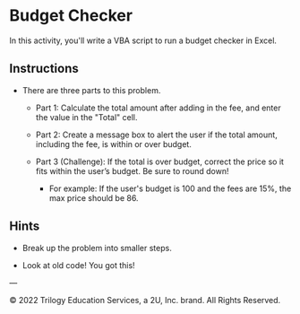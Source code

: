 # Budget Checker

In this activity, you'll write a VBA script to run a budget checker in Excel.

## Instructions

* There are three parts to this problem.

  * Part 1: Calculate the total amount after adding in the fee, and enter the value in the "Total" cell.

  * Part 2: Create a message box to alert the user if the total amount, including the fee, is within or over budget.

  * Part 3 (Challenge): If the total is over budget, correct the price so it fits within the user’s budget. Be sure to round down! 
    
    * For example: If the user's budget is 100 and the fees are 15%, the max price should be 86.

## Hints

* Break up the problem into smaller steps.

* Look at old code! You got this!

—

© 2022 Trilogy Education Services, a 2U, Inc. brand. All Rights Reserved.
